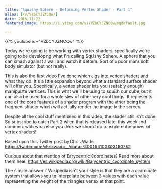 ```yaml
---
title: "Squishy Sphere - Deforming Vertex Shader - Part 1"
alias: [/v/VZbCYJZNCQw/]
date: 2016-11-22
featured_image: https://i.ytimg.com/vi/VZbCYJZNCQw/mqdefault.jpg

---
```


{{% youtube id="VZbCYJZNCQw" %}}

Today we're going to be working with vertex shaders, specifically we're going to be developing what I'm calling Squishy Sphere. A sphere that you can smash against a wall and watch it deform. Sort of a poor mans soft body simulator (but not really).

This is also the first video I've done which digs into vertex shaders and what they do. It's a little expansion beyond what a standard surface shader will offer you. Specifically, a vertex shader lets you (suitably enough) manipulate vertices. This is what we'll be using to squish our cube, but it can also be used for a whole slew of other very cool things. It represents one of the core features of a shader program with the other being the fragment shader which will actually render the image to the screen.

Despite all the cool stuff mentioned in this video, the shader still isn't done. So subscribe to catch Part 2 when that is released later this week and comment with what else you think we should do to explore the power of vertex shaders!

Based upon this Twitter post by Chris Wade: https://twitter.com/chriswade__/status/800454100693450752

Curious about that mention of Barycentric Coordinates? Read more about them here: https://en.wikipedia.org/wiki/Barycentric_coordinate_system

The simple answer if Wikipedia isn't your style is that they are a coordinate system that allows you to interpolate between 3 values with each value representing the weight of the triangles vertex at that point.